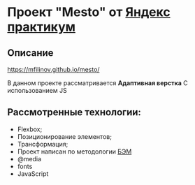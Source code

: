 # Проект "Mesto" от [Яндекс практикум](https://practicum.yandex.ru/)

## Описание

https://mfilinov.github.io/mesto/

В данном проекте рассматривается **Адаптивная верстка**
С использованием JS

## Рассмотренные технологии:
* Flexbox;
* Позиционирование элементов;
* Трансформация;
* Проект написан по методологии [БЭМ](https://ru.bem.info/)
* @media
* fonts
* JavaScript
